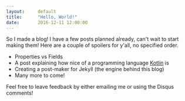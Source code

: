 ```yaml
---
layout:     default
title:      "Hello, World!"
date:       2016-12-11 12:00:00
---
```

So I made a blog! I have a few posts planned already, can't wait to start making them!
Here are a couple of spoilers for y'all, no specified order.

* Properties vs Fields
* A post explaining how nice of a programming language [Kotlin][kotlin] is
* Creating a post-maker for Jekyll (the engine behind this blog)
* Many more to come!

Feel free to leave feedback by either emailing me or using the Disqus comments!

[kotlin]: https://kotlinlang.org
